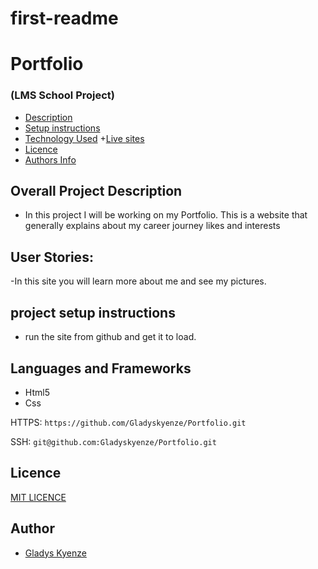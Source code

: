 # first-readme
# Portfolio

### (LMS School Project)

+ [Description](#overall-project-description)
+ [Setup instructions](#setup-instructions)
+ [Technology Used](#languages-and-frameworks)
+[Live sites](#live-sistes)
+ [Licence](#Licence)
+ [Authors Info](#Author)
## Overall Project Description

- In this project I will be working on my Portfolio. This is a website that generally explains about my career journey likes and interests

## User Stories:
-In this site you will learn more about me and see my pictures.

## project setup instructions
 - run the site from github and get it to load.
## Languages and Frameworks

- Html5
- Css 



HTTPS: `https://github.com/Gladyskyenze/Portfolio.git`

SSH: `git@github.com:Gladyskyenze/Portfolio.git`

## Licence
[MIT LICENCE](LICENSE)
## Author

- [Gladys Kyenze](https://github.com/Gladyskyenze/Portfolio)